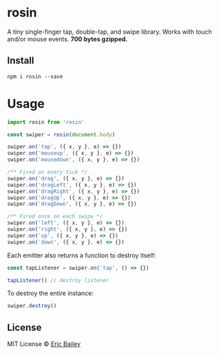 # rosin
A tiny single-finger tap, double-tap, and swipe library. Works with touch and/or
mouse events. **700 bytes gzipped.**

## Install
```
npm i rosin --save
```

# Usage
```javascript
import rosin from 'rosin'

const swiper = rosin(document.body)

swiper.on('tap', ({ x, y }, e) => {})
swiper.on('mouseup', ({ x, y }, e) => {})
swiper.on('mousedown', ({ x, y }, e) => {})

/** Fired on every tick */
swiper.on('drag', ({ x, y }, e) => {})
swiper.on('dragLeft', ({ x, y }, e) => {})
swiper.on('dragRight', ({ x, y }, e) => {})
swiper.on('dragUp', ({ x, y }, e) => {})
swiper.on('dragDown', ({ x, y }, e) => {})

/** Fired once on each swipe */
swiper.on('left', ({ x, y }, e) => {})
swiper.on('right', ({ x, y }, e) => {})
swiper.on('up', ({ x, y }, e) => {})
swiper.on('down', ({ x, y }, e) => {})
```
Each emitter also returns a function to destroy itself:
```javascript
const tapListener = swiper.on('tap', () => {})

tapListener() // destroy listener
```
To destroy the entire instance:
```javascript
swiper.destroy()
```

## License
MIT License © [Eric Bailey](https://estrattonbailey.com)
